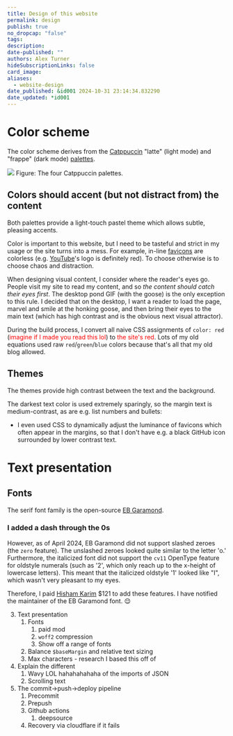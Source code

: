 ```yaml
---
title: Design of this website
permalink: design
publish: true
no_dropcap: "false"
tags:
description:
date-published: ""
authors: Alex Turner
hideSubscriptionLinks: false
card_image:
aliases:
  - website-design
date_published: &id001 2024-10-31 23:14:34.832290
date_updated: *id001
---
```


# Color scheme
The color scheme derives from the [Catppuccin](https://catppuccin.com) "latte" (light mode) and "frappe" (dark mode) [palettes](https://github.com/catppuccin/catppuccin/tree/main?tab=readme-ov-file#-palette). 

![](https://assets.turntrout.com/static/images/posts/catppuccin.avif)
Figure: The four Catppuccin palettes.

## Colors should accent (but not distract from) the content
Both palettes provide a light-touch pastel theme which allows subtle, pleasing accents. 

<!--TODO include color demo-->

Color is important to this website, but I need to be tasteful and strict in my usage or the site turns into a mess. For example, in-line [favicons](https://en.wikipedia.org/wiki/Favicon) are colorless (e.g. [YouTube](https://youtube.com)'s logo is definitely red). To choose otherwise is to choose chaos and distraction. 

When designing visual content, I consider where the reader's eyes go. People visit my site to read my content, and so _the content should catch their eyes first_. The desktop pond GIF (with the goose) is the only exception to this rule. I decided that on the desktop, I want a reader to load the page, marvel and smile at the honking goose, and then bring their eyes to the main text (which has high contrast and is the obvious next visual attractor). 

During the build process, I convert all naive CSS assignments of `color: red` (<span style="color:rgb(255,0,0);">imagine if I made you read this lol</span>) to <span style="color:red">the site's red</span>. Lots of my old equations used raw `red`/`green`/`blue` colors because that's all that my old blog allowed.
## Themes 

The themes provide high contrast between the text and the background. 

<!--EXAMPLE-->

The darkest text color is used extremely sparingly, so the margin text is medium-contrast, as are e.g. list numbers and bullets:
   - I even used CSS to dynamically adjust the luminance of favicons which often appear in the margins, so that I don't have e.g. a black GitHub icon surrounded by lower contrast text. 

# Text presentation
## Fonts

The serif font family is the open-source [EB Garamond](https://github.com/georgd/EB-Garamond). 

### I added a dash through the 0s
However, as of April 2024, EB Garamond did not support slashed zeroes (the `zero` feature). The unslashed zeroes looked quite similar to the letter 'o.' Furthermore, the italicized font did not support the `cv11` OpenType feature for oldstyle numerals (such as '2', which only reach up to the x-height of lowercase letters). This meant that the italicized oldstyle '1' looked like "<span class="small-caps">I</span>", which wasn't very pleasant to my eyes.

Therefore, I paid [Hisham Karim](https://www.fiverr.com/hishamhkarim) $121 to add these features. I have notified the maintainer of the EB Garamond font. 😌

3. Text presentation
	1. Fonts
		1. paid mod
		2. `woff2` compression
		3. Show off a range of fonts
	2. Balance `$baseMargin` and relative text sizing
	3. Max characters - research I based this off of 
4. Explain the different 
	1. Wavy LOL hahahahahaha of the imports of JSON
	2. Scrolling text
5. The commit->push->deploy pipeline
	1. Precommit
	2. Prepush
	3. Github actions
		1. deepsource
	4. Recovery via cloudflare if it fails